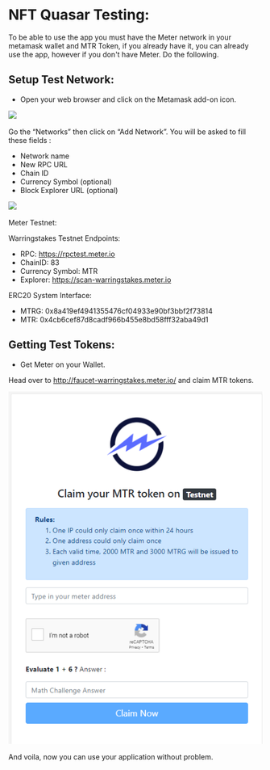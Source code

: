 # NFT Quasar Testing:

To be able to use the app you must have the Meter network in your metamask wallet and MTR Token, if you already have it, you can already use the app, however if you don't have Meter. Do the following.

## Setup Test Network:

- Open your web browser and click on the Metamask add-on icon.

<img src="https://miro.medium.com/max/296/1*lClceCQP76qTV1FAUXJGSA.png">

Go the “Networks” then click on “Add Network”. You will be asked to fill these fields :

- Network name
- New RPC URL
- Chain ID
- Currency Symbol (optional)
- Block Explorer URL (optional)

<img src="https://miro.medium.com/max/708/1*J1QV3L1z7U6qRYrVBRbJQQ.gif">

Meter Testnet:

Warringstakes Testnet Endpoints: 
- RPC: https://rpctest.meter.io
- ChainID: 83
- Currency Symbol: MTR
- Explorer: https://scan-warringstakes.meter.io

ERC20 System Interface:
- MTRG: 0x8a419ef4941355476cf04933e90bf3bbf2f73814
- MTR: 0x4cb6cef87d8cadf966b455e8bd58fff32aba49d1 

## Getting Test Tokens:

- Get Meter on your Wallet.

Head over to http://faucet-warringstakes.meter.io/ and claim MTR tokens.

<img src="../Images/MTR.png">

And voila, now you can use your application without problem.